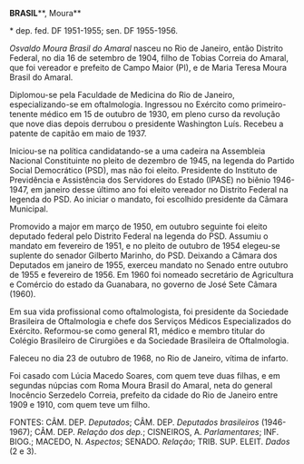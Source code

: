 **BRASIL****, Moura**

\* dep. fed. DF 1951-1955; sen. DF 1955-1956.

*Osvaldo Moura Brasil do Amaral* nasceu no Rio de Janeiro, então
Distrito Federal, no dia 16 de setembro de 1904, filho de Tobias Correia
do Amaral, que foi vereador e prefeito de Campo Maior (PI), e de Maria
Teresa Moura Brasil do Amaral.

Diplomou-se pela Faculdade de Medicina do Rio de Janeiro,
especializando-se em oftalmologia. Ingressou no Exército como
primeiro-tenente médico em 15 de outubro de 1930, em pleno curso da
revolução que nove dias depois derrubou o presidente Washington Luís.
Recebeu a patente de capitão em maio de 1937.

Iniciou-se na política candidatando-se a uma cadeira na Assembleia
Nacional Constituinte no pleito de dezembro de 1945, na legenda do
Partido Social Democrático (PSD), mas não foi eleito. Presidente do
Instituto de Previdência e Assistência dos Servidores do Estado (IPASE)
no biênio 1946-1947, em janeiro desse último ano foi eleito vereador no
Distrito Federal na legenda do PSD. Ao iniciar o mandato, foi escolhido
presidente da Câmara Municipal.

Promovido a major em março de 1950, em outubro seguinte foi eleito
deputado federal pelo Distrito Federal na legenda do PSD. Assumiu o
mandato em fevereiro de 1951, e no pleito de outubro de 1954 elegeu-se
suplente do senador Gilberto Marinho, do PSD. Deixando a Câmara dos
Deputados em janeiro de 1955, exerceu mandato no Senado entre outubro de
1955 e fevereiro de 1956. Em 1960 foi nomeado secretário de Agricultura
e Comércio do estado da Guanabara, no governo de José Sete Câmara
(1960).

Em sua vida profissional como oftalmologista, foi presidente da
Sociedade Brasileira de Oftalmologia e chefe dos Serviços Médicos
Especializados do Exército. Reformou-se como general R1, médico e membro
titular do Colégio Brasileiro de Cirurgiões e da Sociedade Brasileira de
Oftalmologia.

Faleceu no dia 23 de outubro de 1968, no Rio de Janeiro, vítima de
infarto.

Foi casado com Lúcia Macedo Soares, com quem teve duas filhas, e em
segundas núpcias com Roma Moura Brasil do Amaral, neta do general
Inocêncio Serzedelo Correia, prefeito da cidade do Rio de Janeiro entre
1909 e 1910, com quem teve um filho.

FONTES: CÂM. DEP. *Deputados*; CÂM. DEP. *Deputados brasileiros*
(1946-1967); CÂM. DEP. *Relação dos dep.*; CISNEIROS, A.
*Parlamentares*; INF. BIOG.; MACEDO, N. *Aspectos*; SENADO. *Relação*;
TRIB. SUP. ELEIT. *Dados* (2 e 3).
